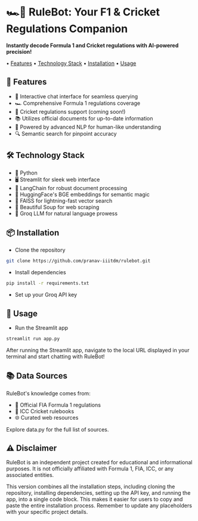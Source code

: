 # 🏎️🏏 RuleBot: Your F1 & Cricket Regulations Companion

**Instantly decode Formula 1 and Cricket regulations with AI-powered precision!**

• [Features](#-features) 
• [Technology Stack](#-techstack) 
• [Installation](#-installation) 
• [Usage](#-usage)

## 🌟 Features

- 💬 Interactive chat interface for seamless querying
- 🏎️ Comprehensive Formula 1 regulations coverage
- 🏏 Cricket regulations support (coming soon!)
- 📚 Utilizes official documents for up-to-date information
- 🧠 Powered by advanced NLP for human-like understanding
- 🔍 Semantic search for pinpoint accuracy

## 🛠️ Technology Stack

- 🐍 Python
- 🖥️ Streamlit for sleek web interface
- 🔗 LangChain for robust document processing
- 🤗 HuggingFace's BGE embeddings for semantic magic
- 🔎 FAISS for lightning-fast vector search
- 🍲 Beautiful Soup for web scraping
- 🧠 Groq LLM for natural language prowess

## 📦 Installation


- Clone the repository
```bash
git clone https://github.com/pranav-iiitdm/rulebot.git
```

- Install dependencies
```bash
pip install -r requirements.txt
```

- Set up your Groq API key

## 🚀 Usage
- Run the Streamlit app
```bash
streamlit run app.py
```
After running the Streamlit app, navigate to the local URL displayed in your terminal and start chatting with RuleBot!

## 📚 Data Sources
RuleBot's knowledge comes from:

- 📜 Official FIA Formula 1 regulations
- 🏏 ICC Cricket rulebooks
- 🌐 Curated web resources

Explore data.py for the full list of sources.

## ⚠️ Disclaimer
RuleBot is an independent project created for educational and informational purposes. It is not officially affiliated with Formula 1, FIA, ICC, or any associated entities.

This version combines all the installation steps, including cloning the repository,  installing dependencies, setting up the API key, and running the app, into a single code block. This makes it easier for users to copy and paste the entire installation process. Remember to update any placeholders with your specific project details.
